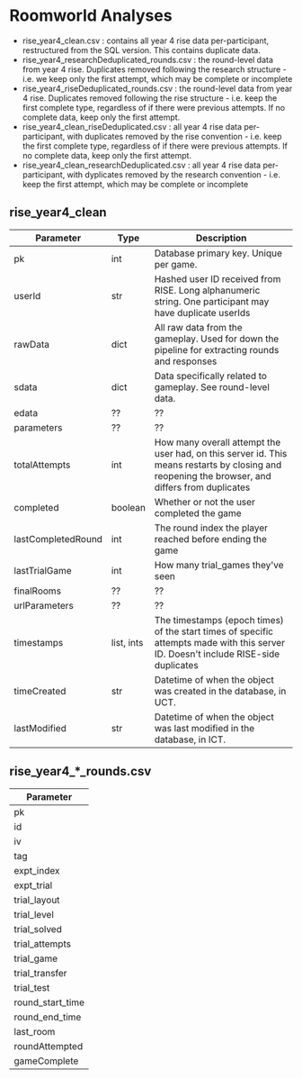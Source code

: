 Roomworld Analyses
===

- rise_year4_clean.csv : contains all year 4 rise data per-participant, restructured from the SQL version. This contains duplicate data.
- rise_year4_researchDeduplicated_rounds.csv : the round-level data from year 4 rise. Duplicates removed following the research structure - i.e. we keep only the first attempt, which may be complete or incomplete
- rise_year4_riseDeduplicated_rounds.csv : the round-level data from year 4 rise. Duplicates removed following the rise structure - i.e. keep the first complete type, regardless of if there were previous attempts. If no complete data, keep only the first attempt.
- rise_year4_clean_riseDeduplicated.csv : all year 4 rise data per-participant, with duplicates removed by the rise convention - i.e. keep the first complete type, regardless of if there were previous attempts. If no complete data, keep only the first attempt.
- rise_year4_clean_researchDeduplicated.csv : all year 4 rise data per-participant, with dyplicates removed by the research convention - i.e. keep the first attempt, which may be complete or incomplete

rise_year4_clean
---

| Parameter | Type | Description |
| --------- | ---- | ----------- |
| pk        | int  | Database primary key. Unique per game. |
| userId    | str  | Hashed user ID received from RISE. Long alphanumeric string. One participant may have duplicate userIds |
| rawData | dict | All raw data from the gameplay. Used for down the pipeline for extracting rounds and responses |
| sdata | dict | Data specifically related to gameplay. See round-level data. |
| edata | ?? | ?? |
| parameters | ?? | ?? |
| totalAttempts | int | How many overall attempt the user had, on this server id. This means restarts by closing and reopening the browser, and differs from duplicates |
| completed | boolean | Whether or not the user completed the game |
| lastCompletedRound| int | The round index the player reached before ending the game |
| lastTrialGame | int | How many trial_games they've seen |
| finalRooms | ?? | ?? |
| urlParameters | ?? | ?? |
| timestamps | list, ints | The timestamps (epoch times) of the start times of specific attempts made with this server ID. Doesn't include RISE-side duplicates |
| timeCreated | str | Datetime of when the object was created in the database, in UCT. |
| lastModified | str | Datetime of when the object was last modified in the database, in ICT. |

rise_year4_*_rounds.csv
---

| Parameter |
| --------- |
| pk |
| id |
| iv |
| tag |
| expt_index |
| expt_trial |
| trial_layout |
| trial_level |
| trial_solved |
| trial_attempts |
| trial_game |
| trial_transfer |
| trial_test |
| round_start_time |
| round_end_time |
| last_room |
| roundAttempted |
| gameComplete |